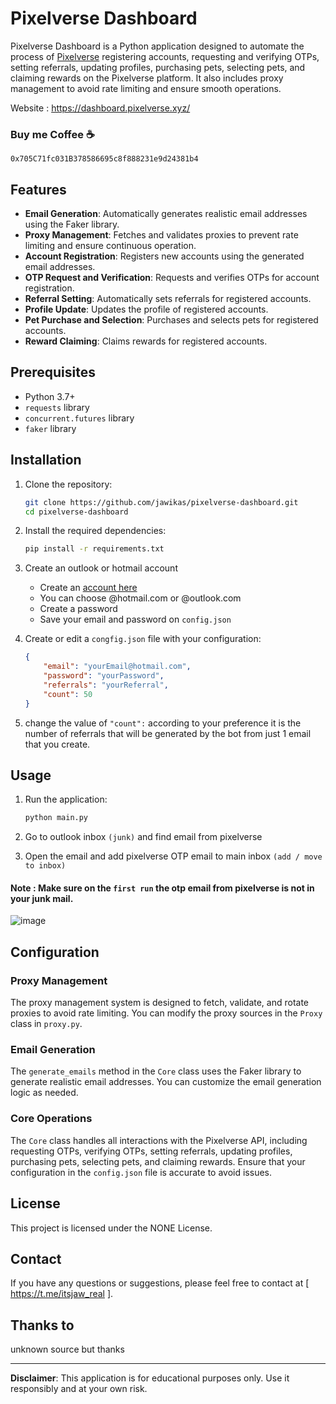 # Pixelverse Dashboard

Pixelverse Dashboard is a Python application designed to automate the process of [Pixelverse](https://dashboard.pixelverse.xyz/) registering accounts, requesting and verifying OTPs, setting referrals, updating profiles, purchasing pets, selecting pets, and claiming rewards on the Pixelverse platform. It also includes proxy management to avoid rate limiting and ensure smooth operations.

Website : https://dashboard.pixelverse.xyz/

### Buy me Coffee ☕ 
```
0x705C71fc031B378586695c8f888231e9d24381b4
```

## Features

- **Email Generation**: Automatically generates realistic email addresses using the Faker library.
- **Proxy Management**: Fetches and validates proxies to prevent rate limiting and ensure continuous operation.
- **Account Registration**: Registers new accounts using the generated email addresses.
- **OTP Request and Verification**: Requests and verifies OTPs for account registration.
- **Referral Setting**: Automatically sets referrals for registered accounts.
- **Profile Update**: Updates the profile of registered accounts.
- **Pet Purchase and Selection**: Purchases and selects pets for registered accounts.
- **Reward Claiming**: Claims rewards for registered accounts.

## Prerequisites

- Python 3.7+
- `requests` library
- `concurrent.futures` library
- `faker` library

## Installation

1. Clone the repository:
    ```bash
    git clone https://github.com/jawikas/pixelverse-dashboard.git
    cd pixelverse-dashboard
    ```
    
2. Install the required dependencies:
    ```bash
    pip install -r requirements.txt
    ```

3. Create an outlook or hotmail account
   - Create an [account here](https://www.microsoft.com/id-id/microsoft-365/outlook/email-and-calendar-software-microsoft-outlook?)
   - You can choose @hotmail.com or @outlook.com
   - Create a password
   - Save your email and password on `config.json`

5. Create or edit a `congfig.json` file with your configuration:
    ```json
    {
        "email": "yourEmail@hotmail.com",
        "password": "yourPassword",
        "referrals": "yourReferral",
        "count": 50
    }
    ```
6. change the value of `"count":` according to your preference it is the number of referrals that will be generated by the bot from just 1 email that you create.
   
## Usage

1. Run the application:
    ```bash
    python main.py
    ```

2. Go to outlook inbox `(junk)` and find email from pixelverse 
3. Open the email and add pixelverse OTP email to main inbox `(add / move to inbox)`

#### Note : Make sure on the `first run` the otp email from pixelverse is not in your junk mail.

![image](https://github.com/jawikas/pixelverse-dashboard/assets/63976518/72d8e4ed-b1d3-4c3e-9733-0483945189d5)

## Configuration

### Proxy Management

The proxy management system is designed to fetch, validate, and rotate proxies to avoid rate limiting. You can modify the proxy sources in the `Proxy` class in `proxy.py`.

### Email Generation

The `generate_emails` method in the `Core` class uses the Faker library to generate realistic email addresses. You can customize the email generation logic as needed.

### Core Operations

The `Core` class handles all interactions with the Pixelverse API, including requesting OTPs, verifying OTPs, setting referrals, updating profiles, purchasing pets, selecting pets, and claiming rewards. Ensure that your configuration in the `config.json` file is accurate to avoid issues.


## License
This project is licensed under the NONE License.

## Contact
If you have any questions or suggestions, please feel free to contact at [ https://t.me/itsjaw_real ].

## Thanks to

unknown source but thanks

---

**Disclaimer**: This application is for educational purposes only. Use it responsibly and at your own risk.
